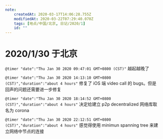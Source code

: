 ```yaml
---
note:
    createdAt: 2020-03-17T14:06:28.755Z
    modifiedAt: 2020-03-22T07:29:40.070Z
    tags: [地点/中国/北京, 日记/2020/1]
    id: ""
---
```

# 2020/1/30 于北京

`@timer "date":"Thu Jan 30 2020 09:47:01 GMT+0800 (CST)"`
越起越晚了

`@timer "date":"Thu Jan 30 2020 14:13:10 GMT+0800 (CST)","duration":"about 4 hours"`
修复了 iOS 端 video call 的 bugs。但是回声的问题还需要进一步修复

`@timer "date":"Thu Jan 30 2020 18:14:52 GMT+0800 (CST)","duration":"about 4 hours"`
决定给建立 p2p decentralized 网络库取名为 corona

`@timer "date":"Thu Jan 30 2020 22:12:51 GMT+0800 (CST)","duration":"about 4 hours"`
感觉得使用 minimun spanning tree 来建立网络中节点的连接
